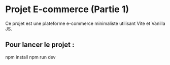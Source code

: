 # Projet E-commerce (Partie 1)

Ce projet est une plateforme e-commerce minimaliste utilisant Vite et Vanilla JS.

## Pour lancer le projet :

npm install
npm run dev
